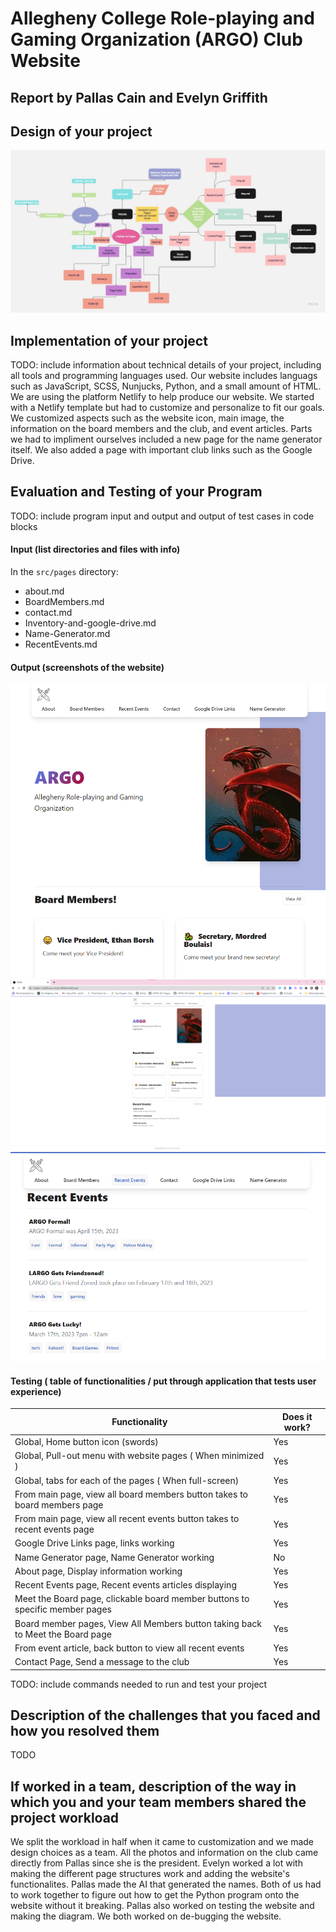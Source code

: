 # Allegheny College Role-playing and Gaming Organization (ARGO) Club Website

## Report by Pallas Cain and Evelyn Griffith

## Design of your project

![ARGO website flowchart](../images/ARGO_flowchart.jpg)

## Implementation of your project

TODO: include information about technical details of your project, including all tools and programming languages used.
Our website includes languags such as JavaScript, SCSS, Nunjucks, Python, and a small amount of HTML. We are using the platform Netlify to help produce our website. We started with a Netlify template but had to customize and personalize to fit our goals. We customized aspects such as the website icon, main image, the information on the board members and the club, and event articles. Parts we had to impliment ourselves included a new page for the name generator itself. We also added a page with important club links such as the Google Drive.

## Evaluation and Testing of your Program

TODO: include program input and output and output of test cases in code blocks

#### Input (list directories and files with info)

In the `src/pages` directory:

- about.md
- BoardMembers.md
- contact.md
- Inventory-and-google-drive.md
- Name-Generator.md
- RecentEvents.md

#### Output (screenshots of the website)

![ARGO_main_page](../images/ARGO_mainpage.png)
![ARGO_zoom_out](../images/ARGO_zoom_out.png)
![ARGO_recent_events_page](../images/ARGO_recenteventspage.png)

#### Testing ( table of functionalities / put through application that tests user experience)

| Functionality                                                                  | Does it work? |
|--------------------------------------------------------------------------------|---------------|
| Global, Home button icon (swords)                                              | Yes           |
| Global, Pull-out menu with website pages ( When minimized )                    | Yes           |
| Global, tabs for each of the pages ( When full-screen)                         | Yes           |
| From main page, view all board members button takes to board members page      | Yes           |
| From main page, view all recent events button takes to recent events page      | Yes           |
| Google Drive Links page, links working                                         | Yes           |
| Name Generator page, Name Generator working                                    | No            |
| About page, Display information working                                        | Yes           |
| Recent Events page, Recent events articles displaying                          | Yes           |
| Meet the Board page, clickable board member buttons to specific member pages   | Yes           |
| Board member pages, View All Members button taking back to Meet the Board page | Yes           |
| From event article, back button to view all recent events                      | Yes           |
| Contact Page, Send a message to the club                                       | Yes           |

TODO: include commands needed to run and test your project

## Description of the challenges that you faced and how you resolved them

TODO

## If worked in a team, description of the way in which you and your team members shared the project workload

We split the workload in half when it came to customization and we made design choices as a team. All the photos and information on the club came directly from Pallas since she is the president. Evelyn worked a lot with making the different page structures work and adding the website's functionalites. Pallas made the AI that generated the names. Both of us had to work together to figure out how to get the Python program onto the website without it breaking. Pallas also worked on testing the website and making the diagram. We both worked on de-bugging the website.
